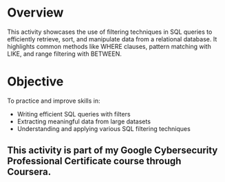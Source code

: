 # Overview
This activity showcases the use of filtering techniques in SQL queries to efficiently retrieve, sort, and manipulate data from a relational database. It highlights common methods like WHERE clauses, pattern matching with LIKE, and range filtering with BETWEEN.


# Objective
To practice and improve skills in:
* Writing efficient SQL queries with filters
* Extracting meaningful data from large datasets
* Understanding and applying various SQL filtering techniques

## This activity is part of my Google Cybersecurity Professional Certificate course through Coursera. 
